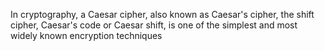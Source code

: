 In cryptography, a Caesar cipher, also known as Caesar's cipher, the shift cipher, Caesar's code or Caesar shift, is one of the simplest and most widely known encryption techniques